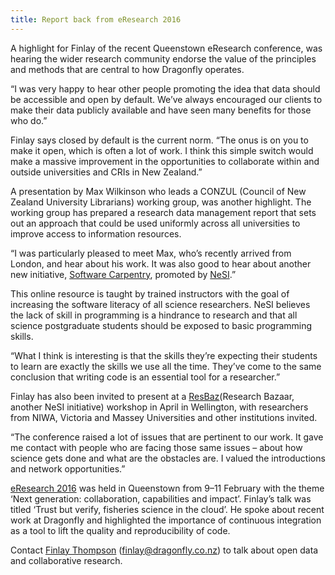 ```yaml
---
title: Report back from eResearch 2016
---
```

A highlight for Finlay of the recent Queenstown eResearch conference, was hearing the wider research community endorse the value of the principles and methods that are central to how Dragonfly operates.

<!--more-->

“I was very happy to hear other people promoting the idea that data should be accessible and open by default. We’ve always encouraged our clients to make their data publicly available and have seen many benefits for those who do.”

Finlay says closed by default is the current norm. “The onus is on you to make it open, which is often a lot of work. I think this simple switch would make a massive improvement in the opportunities to collaborate within and outside universities and CRIs in New Zealand.”

A presentation by Max Wilkinson who leads a CONZUL (Council of New Zealand University Librarians) working group, was another highlight. The working group has prepared a research data management report that sets out an approach that could be used uniformly across all universities to improve access to information resources.

“I was particularly pleased to meet Max, who’s recently arrived from London, and hear about his work. It was also good to hear about another new initiative, [Software Carpentry](http://software-carpentry.org/about/), promoted by [NeSI](https://www.nesi.org.nz/).”

This online resource is taught by trained instructors with the goal of increasing the software literacy of all science researchers. NeSI believes the lack of skill in programming is a hindrance to research and that all science postgraduate students should be exposed to basic programming skills.

“What I think is interesting is that the skills they’re expecting their students to learn are exactly the skills we use all the time. They’ve come to the same conclusion that writing code is an essential tool for a researcher.”

Finlay has also been invited to present at a [ResBaz](https://www.nesi.org.nz/news/2015/06/research-bazaar-2016)(Research Bazaar, another NeSI initiative) workshop in April in Wellington, with researchers from NIWA, Victoria and Massey Universities and other institutions invited.

“The conference raised a lot of issues that are pertinent to our work. It gave me contact with people who are facing those same issues – about how science gets done and what are the obstacles are. I valued the introductions and network opportunities.”

[eResearch 2016](http://eresearch2016.org.nz/) was held in Queenstown from 9–11 February with the theme  ‘Next generation: collaboration, capabilities and impact’. Finlay’s talk was titled ‘Trust but verify, fisheries science in the cloud’. He spoke about recent work at Dragonfly and highlighted the importance of continuous integration as a tool to lift the quality and reproducibility of code.

Contact [Finlay Thompson](/people/thompson-finlay.html) ([finlay@dragonfly.co.nz](mailto:finlay@dragonfly.co.nz)) to talk about open data and collaborative research.
